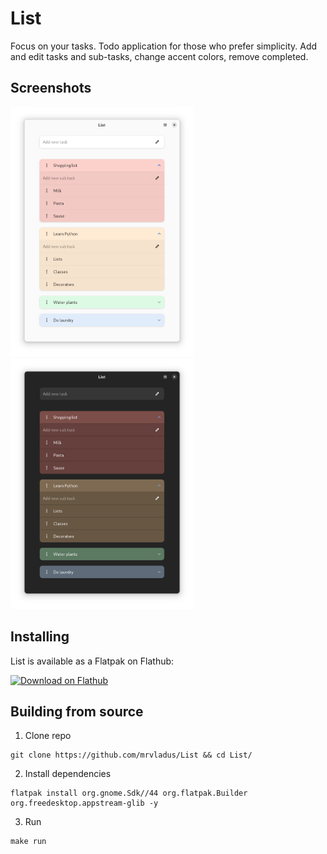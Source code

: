 # List

Focus on your tasks.
Todo application for those who prefer simplicity. Add and edit tasks and sub-tasks, change accent colors, remove completed.

## Screenshots
<a href="./screenshots/light.png"><img src="./screenshots/light.png" height="400"></a>
<a href="./screenshots/light.png"><img src="./screenshots/dark.png" height="400"></a>

## Installing
List is available as a Flatpak on Flathub:

<a href="https://flathub.org/apps/details/io.github.mrvladus.List"><img width='240' alt='Download on Flathub' src='https://dl.flathub.org/assets/badges/flathub-badge-en.png'/></a>

## Building from source
1. Clone repo
```
git clone https://github.com/mrvladus/List && cd List/
```
2. Install dependencies
```
flatpak install org.gnome.Sdk//44 org.flatpak.Builder org.freedesktop.appstream-glib -y
```
3. Run
```
make run
```
